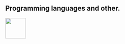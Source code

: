 
<h2>Programming languages and other.</h2>
<p position='center'>
  <img src="https://cdn2.iconfinder.com/data/icons/well-known-1/1024/Python-128.png" width="64px" height="64px"/>
<p/>
